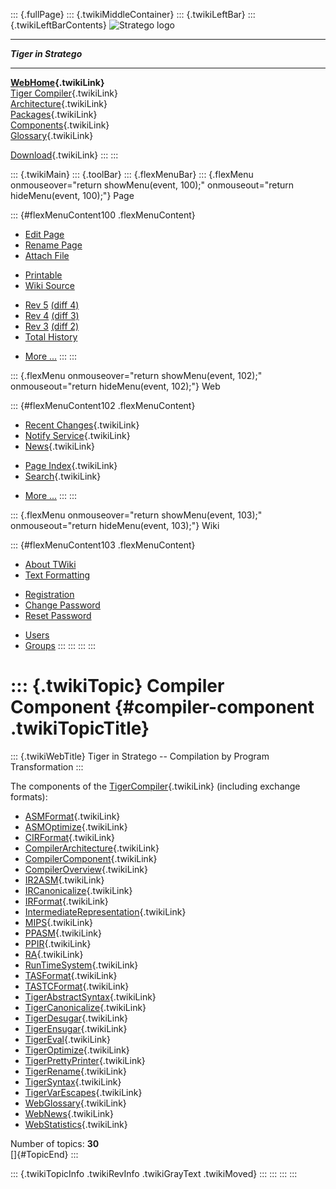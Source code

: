 ::: {.fullPage}
::: {.twikiMiddleContainer}
::: {.twikiLeftBar}
::: {.twikiLeftBarContents}
![Stratego
logo](../pub/Stratego/StrategoLogo/StrategoLogoTextlessWhite-100px.png)

------------------------------------------------------------------------

***Tiger in Stratego***

------------------------------------------------------------------------

**[WebHome](WebHome){.twikiLink}**\
[Tiger Compiler](TigerCompiler){.twikiLink}\
[Architecture](CompilerArchitecture){.twikiLink}\
[Packages](CompilerPackages){.twikiLink}\
[Components](CompilerComponent){.twikiLink}\
[Glossary](WebGlossary){.twikiLink}

[Download](DownloadAndInstallation){.twikiLink}
:::
:::

::: {.twikiMain}
::: {.toolBar}
::: {.flexMenuBar}
::: {.flexMenu onmouseover="return showMenu(event, 100);" onmouseout="return hideMenu(event, 100);"}
Page

::: {#flexMenuContent100 .flexMenuContent}
-   [Edit
    Page](http://www.program-transformation.org/edit/Tiger/CompilerComponent?t=1536825753)
-   [Rename
    Page](http://www.program-transformation.org/rename/Tiger/CompilerComponent)
-   [Attach
    File](http://www.program-transformation.org/attach/Tiger/CompilerComponent)

<!-- -->

-   [Printable](http://www.program-transformation.org/view/Tiger/CompilerComponent?skin=print.pattern)
-   [Wiki
    Source](http://www.program-transformation.org/view/Tiger/CompilerComponent?skin=text&raw=on&contenttype=text/plain)

<!-- -->

-   [Rev
    5](http://www.program-transformation.org/view/Tiger/CompilerComponent?rev=1.5)
    [(diff 4)](http://www.program-transformation.org/rdiff/Tiger/CompilerComponent?rev1=1.5&rev2=1.4)
-   [Rev
    4](http://www.program-transformation.org/view/Tiger/CompilerComponent?rev=1.4)
    [(diff 3)](http://www.program-transformation.org/rdiff/Tiger/CompilerComponent?rev1=1.4&rev2=1.3)
-   [Rev
    3](http://www.program-transformation.org/view/Tiger/CompilerComponent?rev=1.3)
    [(diff 2)](http://www.program-transformation.org/rdiff/Tiger/CompilerComponent?rev1=1.3&rev2=1.2)
-   [Total
    History](http://www.program-transformation.org/rdiff/Tiger/CompilerComponent)

<!-- -->

-   [More
    \...](http://www.program-transformation.org/oops/Tiger/CompilerComponent?template=oopsmore&param1=1.5&param2=1.5)
:::
:::

::: {.flexMenu onmouseover="return showMenu(event, 102);" onmouseout="return hideMenu(event, 102);"}
Web

::: {#flexMenuContent102 .flexMenuContent}
-   [Recent Changes](WebChanges){.twikiLink}
-   [Notify Service](WebNotify){.twikiLink}
-   [News](WebNews){.twikiLink}

<!-- -->

-   [Page Index](WebIndex){.twikiLink}
-   [Search](WebSearch){.twikiLink}

<!-- -->

-   [More
    \...](http://www.program-transformation.org/oops/Tiger/CompilerComponent?template=oopsmore&param1=1.5&param2=1.5)
:::
:::

::: {.flexMenu onmouseover="return showMenu(event, 103);" onmouseout="return hideMenu(event, 103);"}
Wiki

::: {#flexMenuContent103 .flexMenuContent}
-   [About
    TWiki](http://www.program-transformation.org/view/TWiki/WebHome)
-   [Text
    Formatting](http://www.program-transformation.org/view/TWiki/TextFormattingRules)

<!-- -->

-   [Registration](http://www.program-transformation.org/view/TWiki/TWikiRegistration)
-   [Change
    Password](http://www.program-transformation.org/view/TWiki/ChangePassword)
-   [Reset
    Password](http://www.program-transformation.org/view/TWiki/ResetPassword)

<!-- -->

-   [Users](http://www.program-transformation.org/view/Main/TWikiUsers)
-   [Groups](http://www.program-transformation.org/view/Main/TWikiGroups)
:::
:::
:::
:::

::: {.twikiTopic}
Compiler Component {#compiler-component .twikiTopicTitle}
==================

::: {.twikiWebTitle}
Tiger in Stratego \-- Compilation by Program Transformation
:::

The components of the [TigerCompiler](TigerCompiler){.twikiLink}
(including exchange formats):

-   [ASMFormat](http://www.program-transformation.org/Tiger/ASMFormat){.twikiLink}
-   [ASMOptimize](http://www.program-transformation.org/Tiger/ASMOptimize){.twikiLink}
-   [CIRFormat](http://www.program-transformation.org/Tiger/CIRFormat){.twikiLink}
-   [CompilerArchitecture](CompilerArchitecture){.twikiLink}
-   [CompilerComponent](CompilerComponent){.twikiLink}
-   [CompilerOverview](CompilerOverview){.twikiLink}
-   [IR2ASM](http://www.program-transformation.org/Tiger/IR2ASM){.twikiLink}
-   [IRCanonicalize](http://www.program-transformation.org/Tiger/IRCanonicalize){.twikiLink}
-   [IRFormat](http://www.program-transformation.org/Tiger/IRFormat){.twikiLink}
-   [IntermediateRepresentation](http://www.program-transformation.org/Tiger/IntermediateRepresentation){.twikiLink}
-   [MIPS](http://www.program-transformation.org/Tiger/MIPS){.twikiLink}
-   [PPASM](http://www.program-transformation.org/Tiger/PPASM){.twikiLink}
-   [PPIR](http://www.program-transformation.org/Tiger/PPIR){.twikiLink}
-   [RA](http://www.program-transformation.org/Tiger/RA){.twikiLink}
-   [RunTimeSystem](http://www.program-transformation.org/Tiger/RunTimeSystem){.twikiLink}
-   [TASFormat](http://www.program-transformation.org/Tiger/TASFormat){.twikiLink}
-   [TASTCFormat](http://www.program-transformation.org/Tiger/TASTCFormat){.twikiLink}
-   [TigerAbstractSyntax](http://www.program-transformation.org/Tiger/TigerAbstractSyntax){.twikiLink}
-   [TigerCanonicalize](http://www.program-transformation.org/Tiger/TigerCanonicalize){.twikiLink}
-   [TigerDesugar](http://www.program-transformation.org/Tiger/TigerDesugar){.twikiLink}
-   [TigerEnsugar](TigerEnsugar){.twikiLink}
-   [TigerEval](http://www.program-transformation.org/Tiger/TigerEval){.twikiLink}
-   [TigerOptimize](TigerOptimize){.twikiLink}
-   [TigerPrettyPrinter](http://www.program-transformation.org/Tiger/TigerPrettyPrinter){.twikiLink}
-   [TigerRename](http://www.program-transformation.org/Tiger/TigerRename){.twikiLink}
-   [TigerSyntax](http://www.program-transformation.org/Tiger/TigerSyntax){.twikiLink}
-   [TigerVarEscapes](http://www.program-transformation.org/Tiger/TigerVarEscapes){.twikiLink}
-   [WebGlossary](WebGlossary){.twikiLink}
-   [WebNews](WebNews){.twikiLink}
-   [WebStatistics](WebStatistics){.twikiLink}

Number of topics: **30**\
[]{#TopicEnd}
:::

::: {.twikiTopicInfo .twikiRevInfo .twikiGrayText .twikiMoved}
:::
:::
:::
:::
